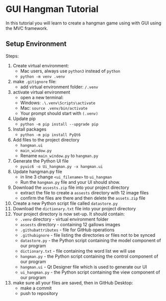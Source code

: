 # GUI Hangman Tutorial

In this tutorial you will learn to create a hangman game using with GUI using the MVC framework.

## Setup Environment

Steps:

1. Create virtual environment: 
   	- Mac users, always use `python3` instead of `python`
   	- `python -m venv .venv`
2. make `.gitignore` file:
   	- add virtual environment folder: `/.venv`
3. activate virtual environment
   - open a new terminal:
   - Windows: `.\.venv\Scripts\activate`
   - Mac: `source .venv/bin/activate`
   - Your prompt should start with `(.venv)`
4. Update pip
   - `python -m pip install --upgrade pip`
5. Install packages
   - `python -m pip install PyQt6`
6. Add files to the project directory
   - `hangman.ui`
   - `main_window.py`
   - Rename `main_window.py` to `hangman.py`
7. Generate the Python UI file
   - `pyuic6 -o Ui_hangman.py -x hangman.ui`
8. Update hangman.py file
   - in line 3 change `<ui_filename>` to `ui_hangman`
   - Run the `hangman.py` file and your UI should show.
9. Download the `assests.zip` file into your project directory
   	- extract the file to create a `assests` directory with 12 image files
   	- confirm the files are there and then delete the `assets.zip` file
10. Create a new Python script file called `datastore.py`
11. Download the `dictionary.txt` file into your project directory
12. Your project directory is now set-up. It should contain:
    - `.venv` directory - virtual environment folder
    - `assests` directory - containing 12 gallows images
    - `.githubattributes` - file for GitHub operations
    - `.githubignore` - file listing the directories or files not to be synced
    - `datastore.py` - the Python script containing the model component of our program
    - `dictionary.txt` - file containing the word list we will use
    - `hangman.py` - the Python script containing the control component of our program
    - `hangman.ui` - Qt Designer file which is used to generate our UI
    - `ui_hangman.py` - the Python script containing the view component of our program
13. make sure all your files are saved, then in GitHub Desktop:
    - make a commit
    - push to repository